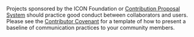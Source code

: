 Projects sponsored by the ICON Foundation or [Contribution Proposal System](cps.icon.community) should practice good conduct between collaborators and users. Please see the [Contributor Covenant](https://www.contributor-covenant.org/) for a template of how to present a baseline of communication practices to your community members.